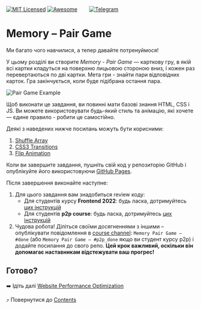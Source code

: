 [![MIT Licensed][icon-mit]][license]
[![Awesome][icon-awesome]][awesome]
&nbsp;&nbsp;&nbsp;&nbsp;&nbsp;&nbsp;
[![Telegram][icon-chat]][chat]

# Memory – Pair Game

Ми багато чого навчилися, а тепер давайте потренуймося!

У цьому розділі ви створите _Memory - Pair Game_ — карткову гру, в якій
всі картки кладуться на поверхню лицьовою стороною вниз, і кожен раз перевертаються по дві картки. 
Мета гри - знайти пари відповідних карток. 
Гра закінчується, коли буде підібрана остання пара.

![Pair Game Example](https://i.imgur.com/dT2VQ9W.gif)

Щоб виконати це завдання, ви повинні мати базові знання
HTML, CSS і JS. Ви можете використовувати будь-який стиль та анімацію, які хочете —
єдине правило - робити це самостійно.

Деякі з наведених нижче посилань можуть бути корисними:

1. [Shuffle Array](https://css-tricks.com/snippets/javascript/shuffle-array/)
1. [CSS3 Transitions](https://www.w3schools.com/css/css3_transitions.asp)
1. [Flip Animation](https://davidwalsh.name/css-flip)

Коли ви завершите завдання, пушніть свій код у репозиторію GitHub і опублікуйте
його використовуючи [GitHub Pages](https://pages.github.com).

Після завершення виконайте наступне:
1. Для цього завдання вам знадобиться review коду:
   - Для студентів курсу **Frontend 2022**: будь ласка, дотримуйтесь [цих інструкцій](https://github.com/kottans/frontend-2021-homeworks/blob/master/README.md)
   - Для студентів **p2p course**: будь ласка, дотримуйтесь [цих інструкцій](https://github.com/kottans/frontend-2019-p2p/blob/master/CONTRIBUTING.md)
1. Чудова робота! Діліться своїми досягненнями з іншими –
   опублікувати повідомлення в [course channel][chat]:
   `Memory Pair Game — #done` (або `Memory Pair Game — #p2p_done` якщо ви студент курсу p2p) і додайте посилання до свого репо. **Цей крок важливий, оскільки він допомагає наставникам відстежувати ваш прогрес!**

## Готово?

➡️ Ідіть далі [Website Performance Optimization](app-design-performance.md)

⤴️ Повернутися до [Contents](../contents.md)


[icon-chat]: https://img.shields.io/badge/chat-on%20telegram-blue.svg
[icon-mit]: https://img.shields.io/badge/license-MIT-blue.svg
[icon-awesome]: https://cdn.rawgit.com/sindresorhus/awesome/d7305f38d29fed78fa85652e3a63e154dd8e8829/media/badge.svg

[license]: https://github.com/Kottans/web/blob/master/LICENSE.md
[awesome]: https://github.com/sindresorhus/awesome#front-end-development
[chat]: https://t.me/joinchat/CX8EF1JmLm9IM6J6oy2U7Q
